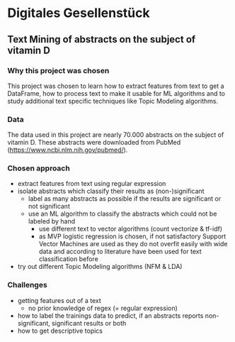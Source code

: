 # Digitales Gesellenstück
## Text Mining of abstracts on the subject of vitamin D

### Why this project was chosen
This project was chosen to learn how to extract features from text to get a DataFrame, how to process text to make it usable for ML algorithms and to study additional text specific techniques like Topic Modeling algorithms.

### Data
The data used in this project are nearly 70.000 abstracts on the subject of vitamin D. These abstracts were downloaded from PubMed (https://www.ncbi.nlm.nih.gov/pubmed/).

### Chosen approach
- extract features from text using regular expression
- isolate abstracts which classify their results as (non-)significant
    - label as many abstracts as possible if the results are significant or not significant
    - use an ML algorithm to classify the abstracts which could not be labeled by hand
        - use different text to vector algorithms (count vectorize & tf-idf)
        - as MVP logistic regression is chosen, if not satisfactory Support Vector Machines are used as they do not overfit easily with wide data and according to literature have been used for text classification before
- try out different Topic Modeling algorithms (NFM & LDA) 

### Challenges
- getting features out of a text
    - no prior knowledge of regex (= regular expression)
- how to label the trainings data to predict, if an abstracts reports non-significant, significant results or both
- how to get descriptive topics

